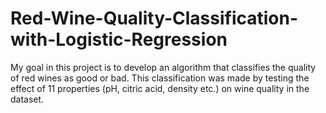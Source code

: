 # Red-Wine-Quality-Classification-with-Logistic-Regression
My goal in this project is to develop an algorithm that classifies the quality of red wines as good or bad. This classification was made by testing the effect of 11 properties (pH, citric acid, density etc.) on wine quality in the dataset.
